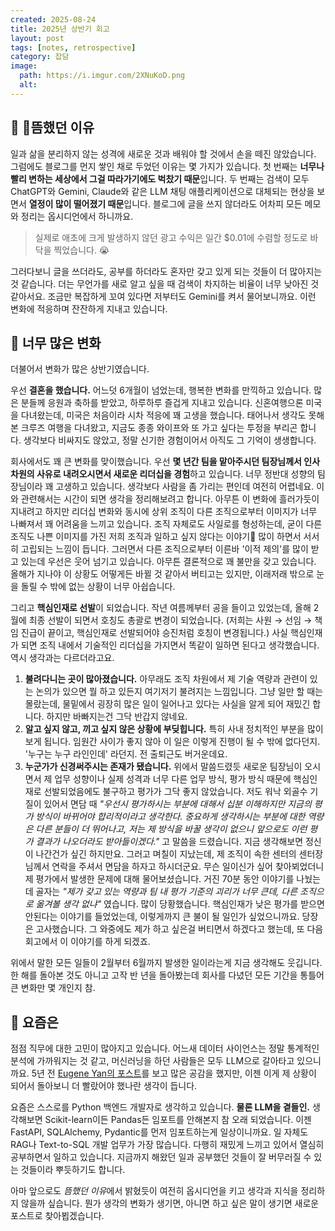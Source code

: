```yaml
---
created: 2025-08-24
title: 2025년 상반기 회고
layout: post
tags: [notes, retrospective]
category: 잡담
image:
  path: https://i.imgur.com/2XNuKoD.png
  alt: 
---
```


## 📰 뜸했던 이유

일과 삶을 분리하지 않는 성격에 새로운 것과 배워야 할 것에서 손을 떼진 않았습니다. 그럼에도 블로그를 먼지 쌓인 채로 두었던 이유는 몇 가지가 있습니다. 첫 번째는 **너무나 빨리 변하는 세상에서 그걸 따라가기에도 벅찼기 때문**입니다. 두 번째는 검색이 모두 ChatGPT와 Gemini, Claude와 같은 LLM 채팅 애플리케이션으로 대체되는 현상을 보면서 **열정이 많이 떨어졌기 때문**입니다. 블로그에 글을 쓰지 않더라도 어차피 모든 메모와 정리는 옵시디언에서 하니까요.

> 실제로 애초에 크게 발생하지 않던 광고 수익은 일간 $0.01에 수렴할 정도로 바닥을 찍었습니다. 😭

그러다보니 글을 쓰더라도, 공부를 하더라도 혼자만 갖고 있게 되는 것들이 더 많아지는 것 같습니다. 더는 무언가를 새로 알고 싶을 때 검색이 차지하는 비율이 너무 낮아진 것 같아서요. 조금만 복잡하게 꼬여 있다면 저부터도 Gemini를 켜서 물어보니까요. 이런 변화에 적응하며 잔잔하게 지내고 있습니다.

## 🫤 너무 많은 변화

더불어서 변화가 많은 상반기였습니다. 

우선 **결혼을 했습니다.** 어느덧 6개월이 넘었는데, 행복한 변화를 만끽하고 있습니다. 많은 분들께 응원과 축하를 받았고, 하루하루 즐겁게 지내고 있습니다. 신혼여행으론 미국을 다녀왔는데, 미국은 처음이라 시차 적응에 꽤 고생을 했습니다. 태어나서 생각도 못해본 크루즈 여행을 다녀왔고, 지금도 종종 와이프와 또 가고 싶다는 투정을 부리곤 합니다. 생각보다 비싸지도 않았고, 정말 신기한 경험이어서 아직도 그 기억이 생생합니다.

회사에서도 꽤 큰 변화를 맞이했습니다. 우선 **몇 년간 팀을 맡아주시던 팀장님께서 인사 차원의 사유로 내려오시면서 새로운 리더십을 경험**하고 있습니다. 너무 정반대 성향의 팀장님이라 꽤 고생하고 있습니다. 생각보다 사람을 좀 가리는 편인데 여전히 어렵네요. 이와 관련해서는 시간이 되면 생각을 정리해보려고 합니다. 아무튼 이 변화에 흘러가듯이 지내려고 하지만 리더십 변화와 동시에 상위 조직이 다른 조직으로부터 이미지가 너무 나빠져서 꽤 어려움을 느끼고 있습니다. 조직 자체로도 사일로를 형성하는데, 굳이 다른 조직도 나쁜 이미지를 가진 저희 조직과 일하고 싶지 않다는 이야기 많이 하면서 서서히 고립되는 느낌이 듭니다. 그러면서 다른 조직으로부터 이른바 '이적 제의'를 많이 받고 있는데 우선은 웃어 넘기고 있습니다. 아무튼 결론적으로 꽤 불만을 갖고 있습니다. 올해가 지나야 이 상황도 어떻게든 바뀔 것 같아서 버티고는 있지만, 이래저래 밖으로 눈을 돌릴 수 밖에 없는 상황이 너무 아쉽습니다.

그리고 **핵심인재로 선발**이 되었습니다. 작년 여름께부터 공을 들이고 있었는데, 올해 2월에 최종 선발이 되면서 호칭도 총괄로 변경이 되었습니다. (저희는 사원 → 선임 → 책임 진급이 끝이고, 핵심인재로 선발되어야 승진처럼 호칭이 변경됩니다.) 사실 핵심인재가 되면 조직 내에서 기술적인 리더십을 가지면서 똑같이 일하면 된다고 생각했습니다. 역시 생각과는 다르더라고요. 

1. **불려다니는 곳이 많아졌습니다.** 아무래도 조직 차원에서 제 기술 역량과 관련이 있는 논의가 있으면 뭘 하고 있든지 여기저기 불려지는 느낌입니다. 그냥 일만 할 때는 몰랐는데, 물밑에서 굉장히 많은 일이 일어나고 있다는 사실을 알게 되어 재밌긴 합니다. 하지만 바빠지는건 그닥 반갑지 않네요.
2. **알고 싶지 않고, 끼고 싶지 않은 상황에 부딪힙니다.** 특히 사내 정치적인 부분을 많이 보게 됩니다. 임원간 사이가 좋지 않아 이 일은 이렇게 진행이 될 수 밖에 없다던지. '누구는 누구 라인인데' 라던지. 전 출퇴근도 버거운데요.
3. **누군가가 신경써주시는 존재가 됐습니다.** 위에서 말씀드렸듯 새로운 팀장님이 오시면서 제 업무 성향이나 실제 성격과 너무 다른 업무 방식, 평가 방식 때문에 핵심인재로 선발되었음에도 불구하고 평가가 그닥 좋지 않았습니다. 저도 워낙 외골수 기질이 있어서 면담 때 *"우선시 평가하시는 부분에 대해서 십분 이해하지만 지금의 평가 방식이 바뀌어야 합리적이라고 생각한다. 중요하게 생각하시는 부분에 대한 역량은 다른 분들이 더 뛰어나고, 저는 제 방식을 바꿀 생각이 없으니 앞으로도 이런 평가 결과가 나오더라도 받아들이겠다."* 고 말씀을 드렸습니다. 지금 생각해보면 정신이 나간건가 싶긴 하지만요. 그러고 며칠이 지났는데, 제 조직이 속한 센터의 센터장님께서 연락을 주셔서 면담을 하자고 하시더군요. 무슨 일이신가 싶어 찾아뵈었더니 제 평가에서 발생한 문제에 대해 물어보셨습니다. 거진 70분 동안 이야기를 나눴는데 골자는 *"제가 갖고 있는 역량과 팀 내 평가 기준의 괴리가 너무 큰데, 다른 조직으로 옮겨볼 생각 없냐"* 였습니다. 많이 당황했습니다. 핵심인재가 낮은 평가를 받으면 안된다는 이야기를 들었었는데, 이렇게까지 큰 불이 될 일인가 싶었으니까요. 당장은 고사했습니다. 그 와중에도 제가 하고 싶은걸 버티면서 하겠다고 했는데, 또 다음 회고에서 이 이야기를 하게 되겠죠.

위에서 말한 모든 일들이 2월부터 6월까지 발생한 일이라는게 지금 생각해도 웃깁니다. 한 해를 돌아본 것도 아니고 고작 반 년을 돌아봤는데 회사를 다녔던 모든 기간을 통틀어 큰 변화만 몇 개인지 참. 

## 📖 요즘은

점점 직무에 대한 고민이 많아지고 있습니다. 어느새 데이터 사이언스는 정말 통계적인 분석에 가까워지는 것 같고, 머신러닝을 하던 사람들은 모두 LLM으로 갈아타고 있으니까요. 5년 전 [Eugene Yan의 포스트](https://eugeneyan.com/writing/end-to-end-data-science/)를 보고 많은 공감을 했지만, 이젠 이게 제 상황이 되어서 돌아보니 더 빨랐어야 했나란 생각이 듭니다.

요즘은 스스로를 Python 백엔드 개발자로 생각하고 있습니다. **물론 LLM을 곁들인.** 생각해보면 Scikit-learn이든 Pandas든 임포트를 안해본지 참 오래 되었습니다. 이젠 FastAPI, SQLAlchemy, Pydantic를 먼저 임포트하는게 일상이니까요. 일 자체도 RAG나 Text-to-SQL 개발 업무가 가장 많습니다. 다행히 재밌게 느끼고 있어서 열심히 공부하면서 일하고 있습니다. 지금까지 해왔던 일과 공부했던 것들이 잘 버무러질 수 있는 것들이라 뿌듯하기도 합니다. 

아마 앞으로도 *뜸했던 이유*에서 밝혔듯이 여전히 옵시디언을 키고 생각과 지식을 정리하지 않을까 싶습니다. 뭔가 생각의 변화가 생기면, 아니면 하고 싶은 말이 생기면 새로운 포스트로 찾아뵙겠습니다.